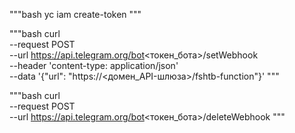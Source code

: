 """bash
yc iam create-token
"""

"""bash
curl \
  --request POST \
  --url https://api.telegram.org/bot<токен_бота>/setWebhook \
  --header 'content-type: application/json' \
  --data '{"url": "https://<домен_API-шлюза>/fshtb-function"}'
"""

"""bash
curl \
  --request POST \
  --url https://api.telegram.org/bot<токен_бота>/deleteWebhook 
"""